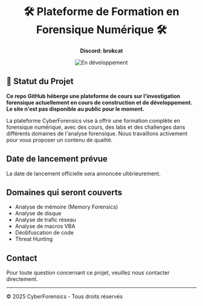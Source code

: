 <div align="center">

# 🛠️ Plateforme de Formation en Forensique Numérique 🛠️

**Discord: brokcat**

<img src="https://img.shields.io/badge/⚠️%20EN%20DÉVELOPPEMENT-FF9800?style=for-the-badge" alt="En développement" />

</div>

## 🚧 Statut du Projet

**Ce repo GitHub héberge une plateforme de cours sur l'investigation forensique actuellement en cours de construction et de développement. Le site n'est pas disponible au public pour le moment.**

La plateforme CyberForensics vise à offrir une formation complète en forensique numérique, avec des cours, des labs et des challenges dans différents domaines de l'analyse forensique. Nous travaillons activement pour vous proposer un contenu de qualité.

## Date de lancement prévue

La date de lancement officielle sera annoncée ultérieurement.

## Domaines qui seront couverts

- Analyse de mémoire (Memory Forensics)
- Analyse de disque
- Analyse de trafic réseau
- Analyse de macros VBA
- Déobfuscation de code
- Threat Hunting

## Contact

Pour toute question concernant ce projet, veuillez nous contacter directement.

---

© 2025 CyberForensics - Tous droits réservés
